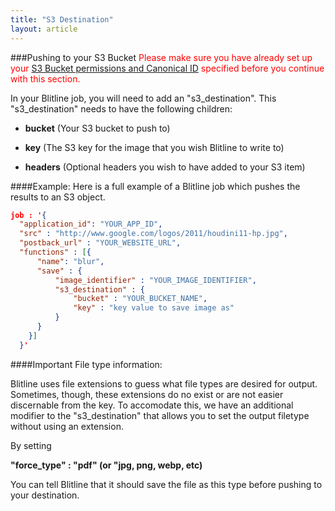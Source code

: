 ```yaml
---
title: "S3 Destination"
layout: article
---
```


###Pushing to your S3 Bucket
<span style="color:red">Please make sure you have already set up your [S3 Bucket permissions and Canonical ID](/s3-permissions) specified before you continue with this section.</span> 

In your Blitline job, you will need to add an "s3\_destination". This "s3\_destination" needs to have the following children:

- **bucket** (Your S3 bucket to push to) 

- **key** (The S3 key for the image that you wish Blitline to write to)

- **headers** (Optional headers you wish to have added to your S3 item)


####Example:
Here is a full example of a Blitline job which pushes the results to an S3 object.

```json
job : '{
  "application_id": "YOUR_APP_ID",
  "src" : "http://www.google.com/logos/2011/houdini11-hp.jpg",
  "postback_url" : "YOUR_WEBSITE_URL",
  "functions" : [{
      "name": "blur",
      "save" : {
          "image_identifier" : "YOUR_IMAGE_IDENTIFIER",
          "s3_destination" : {
              "bucket" : "YOUR_BUCKET_NAME",
              "key" : "key value to save image as"
          }
      }
    }]
  }'
```




####Important File type information:

Blitline uses file extensions to guess what file types are desired for output. Sometimes, though, these extensions do no exist or are not easier discernable from the key. To accomodate this, we have an additional modifier to the "s3\_destination" that allows you to set the output filetype without using an extension.

By setting

**"force_type" : "pdf" (or "jpg, png, webp, etc)**

You can tell Blitline that it should save the file as this type before pushing to your destination.


